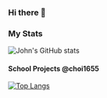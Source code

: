 ### Hi there 👋

<!--
**choi1655/choi1655** is a ✨ _special_ ✨ repository because its `README.md` (this file) appears on your GitHub profile.

Here are some ideas to get you started:

- 🔭 I’m currently working on ...
- 🌱 I’m currently learning ...
- 👯 I’m looking to collaborate on ...
- 🤔 I’m looking for help with ...
- 💬 Ask me about ...
- 📫 How to reach me: ...
- 😄 Pronouns: ...
- ⚡ Fun fact: ...
-->
### My Stats
![John's GitHub stats](https://github-readme-stats.vercel.app/api?username=choi1655&show_icons=true&theme=default)

#### School Projects @choi1655
[![Top Langs](https://github-readme-stats.vercel.app/api/top-langs/?username=choi1655&layout=compact&langs_count=10)](https://github.com/choi1655/)
